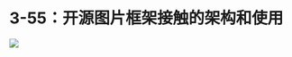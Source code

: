 # 3-55：开源图片框架接触的架构和使用

![](https://gitlab.com/kiriha/my-public-pictures/-/raw/main/pictures/2024/06/19_22_10_50_202406192210531.png)
